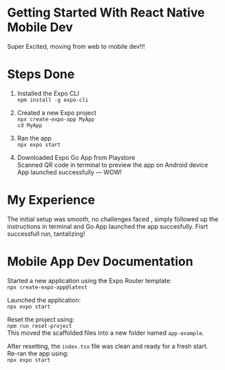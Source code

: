 # Getting Started With React Native Mobile Dev
Super Excited, moving from web to mobile dev!!!

# Steps Done

1. Installed the Expo CLI  
   `npm install -g expo-cli`

2. Created a new Expo project  
   `npx create-expo-app MyApp`  
   `cd MyApp`

3. Ran the app  
   `npx expo start`

4. Downloaded Expo Go App from Playstore  
   Scanned QR code in terminal to preview the app on Android device  
   App launched successfully — WOW!


# My Experience
The initial setup was smooth, no challenges faced , simply followed up the instructions in terminal and Go App launched the app succesfully. Fisrt successfull run, tantalizing!
# Mobile App Dev Documentation

Started a new application using the Expo Router template:  
`npx create-expo-app@latest`

Launched the application:  
`npx expo start`

Reset the project using:  
`npm run reset-project`  
This moved the scaffolded files into a new folder named `app-example`.

After resetting, the `index.tsx` file was clean and ready for a fresh start.  
Re-ran the app using:  
`npx expo start`


